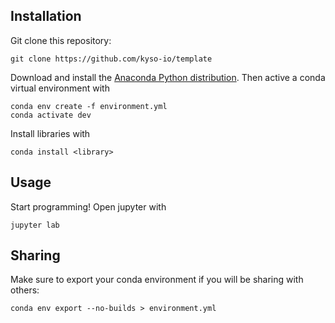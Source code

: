 
## Installation

Git clone this repository:

```
git clone https://github.com/kyso-io/template
```

Download and install the [Anaconda Python distribution](https://www.anaconda.com/distribution/).
Then active a conda virtual environment with

```
conda env create -f environment.yml
conda activate dev
```

Install libraries with

```
conda install <library>
```

## Usage

Start programming! Open jupyter with

```
jupyter lab
```

## Sharing

Make sure to export your conda environment if you will be sharing with others:

```
conda env export --no-builds > environment.yml
```